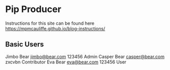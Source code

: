 # Pip Producer

Instructions for this site can be found here https://mpmcauliffe.github.io/blog-instructions/

## Basic Users
Jimbo Bear	jimbo@bear.com	123456	Admin
Casper Bear	casper@bear.com	zxcvbn	Contributor
Eva Bear	eva@bear.com	123456	User

